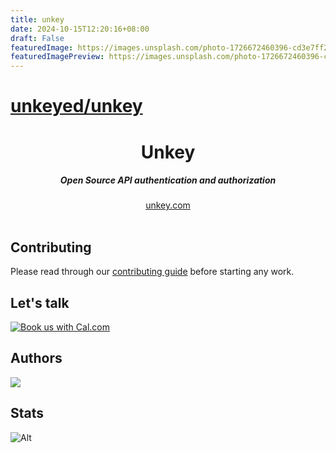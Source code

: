 ```yaml
---
title: unkey
date: 2024-10-15T12:20:16+08:00
draft: False
featuredImage: https://images.unsplash.com/photo-1726672460396-cd3e7ff2453f?ixid=M3w0NjAwMjJ8MHwxfHJhbmRvbXx8fHx8fHx8fDE3Mjg5NjU5Nzl8&ixlib=rb-4.0.3
featuredImagePreview: https://images.unsplash.com/photo-1726672460396-cd3e7ff2453f?ixid=M3w0NjAwMjJ8MHwxfHJhbmRvbXx8fHx8fHx8fDE3Mjg5NjU5Nzl8&ixlib=rb-4.0.3
---
```


# [unkeyed/unkey](https://github.com/unkeyed/unkey)

<div align="center">
    <h1 align="center">Unkey</h1>
    <h5>Open Source API authentication and authorization</h5>
</div>

<div align="center">
  <a href="https://go.unkey.com">unkey.com</a>
</div>
<br/>


## Contributing

Please read through our [contributing guide](.github/CONTRIBUTING.md) before starting any work.


## Let's talk
<a href="https://cal.com/team/unkey/user-interview?utm_source=banner&utm_campaign=oss"><img alt="Book us with Cal.com" src="https://cal.com/book-with-cal-dark.svg" /></a>
## Authors

<a href="https://github.com/unkeyed/unkey/graphs/contributors">
  <img src="https://contrib.rocks/image?repo=unkeyed/unkey" />
</a>

## Stats

![Alt](https://repobeats.axiom.co/api/embed/7fffcb5e94fd0a27b9c4d6ffe2d7e3261da2d0e4.svg "Repobeats analytics image")

